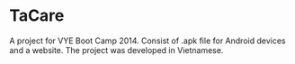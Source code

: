 # TaCare
A project for VYE Boot Camp 2014.
Consist of .apk file for Android devices and a website.
The project was developed in Vietnamese.
